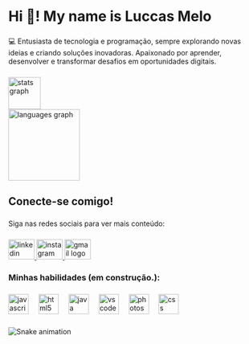 <h1 align="left">Hi 👋! My name is Luccas Melo</h1>

###

<p align="left">💻 Entusiasta de tecnologia e programação, sempre explorando novas ideias e criando soluções inovadoras. Apaixonado por aprender, desenvolver e transformar desafios em oportunidades digitais.</p>

###

<div align="left">
  <img src="https://github-readme-stats.vercel.app/api?username=LuccasMelo18&hide_title=false&hide_rank=false&show_icons=true&include_all_commits=true&count_private=true&disable_animations=false&theme=highcontrast&locale=en&hide_border=false&order=1" height="64" alt="stats graph" /> <br>
  <img src="https://github-readme-stats.vercel.app/api/top-langs?username=LuccasMelo18&locale=en&hide_title=false&layout=compact&card_width=320&langs_count=5&theme=highcontrast&hide_border=false&order=2" height="142" alt="languages graph"  />
</div>

###

<h2 align="left">Conecte-se comigo!</h2>

###

<p align="left">Siga nas redes sociais para ver mais conteúdo:</p>

###

<div align="left">
  <a href="https://www.linkedin.com/in/luccas-melo-295871264/" target="_blank">
    <img src="https://raw.githubusercontent.com/maurodesouza/profile-readme-generator/master/src/assets/icons/social/linkedin/default.svg" width="52" height="40" alt="linkedin logo"  />
  </a>
  <a href="https://www.instagram.com/luccas.mml?igsh=NWJ4MTRhMmEwM3Zm&utm_source=qr" target="_blank">
    <img src="https://raw.githubusercontent.com/maurodesouza/profile-readme-generator/master/src/assets/icons/social/instagram/default.svg" width="52" height="40" alt="instagram logo"  />
  </a>
  <a href="luccas.melo2003@gmail.com" target="_blank">
    <img src="https://raw.githubusercontent.com/maurodesouza/profile-readme-generator/master/src/assets/icons/social/gmail/default.svg" width="52" height="40" alt="gmail logo"  />
  </a>
</div>

###

<h3 align="left">Minhas habilidades (em construção.):</h3>

###

<div align="left">
  <img src="https://cdn.jsdelivr.net/gh/devicons/devicon/icons/javascript/javascript-original.svg" height="40" alt="javascript logo"  />
  <img width="12" />
  <img src="https://cdn.jsdelivr.net/gh/devicons/devicon/icons/html5/html5-original.svg" height="40" alt="html5 logo"  />
  <img width="12" />
  <img src="https://cdn.jsdelivr.net/gh/devicons/devicon/icons/java/java-original.svg" height="40" alt="java logo"  />
  <img width="12" />
  <img src="https://cdn.jsdelivr.net/gh/devicons/devicon/icons/vscode/vscode-original.svg" height="40" alt="vscode logo"  />
  <img width="12" />
  <img src="https://cdn.jsdelivr.net/gh/devicons/devicon/icons/photoshop/photoshop-plain.svg" height="40" alt="photoshop logo"  />
  <img width="12" />
  <img src="https://skillicons.dev/icons?i=css" height="40" alt="css logo"  />
</div>

###

<img src="https://raw.githubusercontent.com/LuccasMelo18/LuccasMelo18/output/snake.svg" alt="Snake animation" />

###
